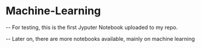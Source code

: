 # Machine-Learning
 -- For testing, this is the first Jyputer Notebook uploaded to my repo. 

 -- Later on, there are more notebooks available, mainly on machine learning 
